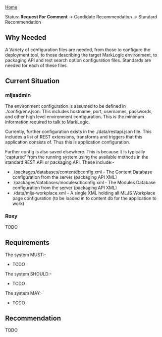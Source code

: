 [Home](Home)

Status: **Request For Comment** -> Candidate Recommendation -> Standard Recommendation

## Why Needed

A Variety of configuration files are needed, from those to configure the deployment tool, to those describing the target MarkLogic environment, to packaging API and rest search option configuration files. Standards are needed for each of these files.

## Current Situation

### mljsadmin

The environment configuration is assumed to be defined in ./config/env.json. This includes hostname, port, usernames, passwords, and other high level environment configuration. This is the minimum information required to talk to MarkLogic.

Currently, further configuration exists in the ./data/restapi.json file. This includes a list of REST extensions, transforms and triggers that this application consists of. Thus this is application configuration.

Further config is also saved elsewhere. This is because it is typically 'captured' from the running system using the available methods in the standard REST API or packaging API. These include:-
- ./packages/databases/contentdbconfig.xml - The Content Database configuration from the server (packaging API XML)
- ./packages/databases/modulesdbconfig.xml - The Modules Database configuration from the server (packaging API XML)
- ./data/mljs-workplace.xml - A single XML holding all MLJS Workplace page configuration (to be loaded in to content db for the application to work)

### Roxy

TODO

## Requirements

The system MUST:-

- TODO

The system SHOULD:-

- TODO

The system MAY:-

- TODO

## Recommendation

TODO